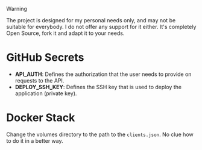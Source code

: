 > [!WARNING]
> The project is designed for my personal needs only, and may not be suitable for everybody. I do not offer any support for it either. It's completely Open Source, fork it and adapt it to your needs.

# GitHub Secrets

- **API_AUTH**: Defines the authorization that the user needs to provide on requests to the API.
- **DEPLOY_SSH_KEY**: Defines the SSH key that is used to deploy the application (private key).

# Docker Stack

Change the volumes directory to the path to the `clients.json`. No clue how to do it in a better way.
